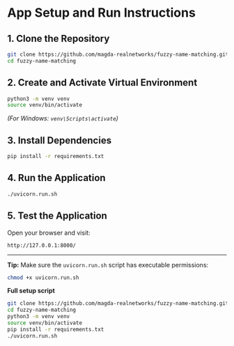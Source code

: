 # App Setup and Run Instructions

## 1. Clone the Repository
```bash
git clone https://github.com/magda-realnetworks/fuzzy-name-matching.git
cd fuzzy-name-matching
```

## 2. Create and Activate Virtual Environment
```bash
python3 -m venv venv
source venv/bin/activate
```

*(For Windows: `venv\Scripts\activate`)*

## 3. Install Dependencies
```bash
pip install -r requirements.txt
```

## 4. Run the Application
```bash
./uvicorn.run.sh
```

## 5. Test the Application
Open your browser and visit:
```
http://127.0.0.1:8000/
```

---
**Tip:** Make sure the `uvicorn.run.sh` script has executable permissions:
```bash
chmod +x uvicorn.run.sh
```

**Full setup script**
```bash
git clone https://github.com/magda-realnetworks/fuzzy-name-matching.git
cd fuzzy-name-matching
python3 -m venv venv
source venv/bin/activate
pip install -r requirements.txt
./uvicorn.run.sh
```

